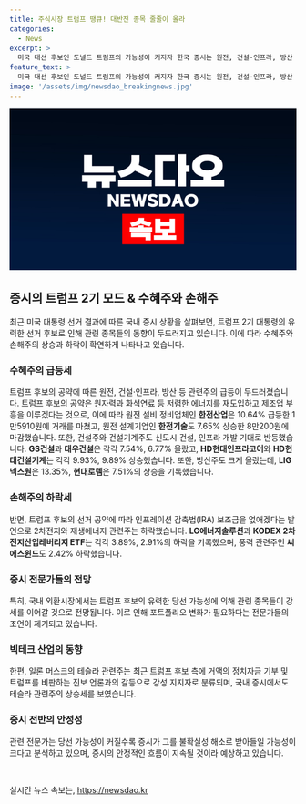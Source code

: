 ```yaml
---
title: 주식시장 트럼프 땡큐! 대반전 종목 줄줄이 올라
categories:
  - News
excerpt: >
  미국 대선 후보인 도널드 트럼프의 가능성이 커지자 한국 증시는 원전, 건설·인프라, 방산 관련주가 급등했다. 이에 따라 한전산업은 10%, 현대로템은 7% 상승했으며, 테슬라와 관련된 ETF도 상승세를 보였다. 반면 2차전지와 재생에너지 관련주는 하락하며 전문가들은 트럼프 후보의 영향을 고려한 포트폴리오 변화를 권고하고 있다. 외국인과 기관의 거래 동향도 언급되었으며, 국내 증시의 안정적인 흐름과 관련 주 종목들의 강세를 강조하며 전망을 전달했다.
feature_text: >
  미국 대선 후보인 도널드 트럼프의 가능성이 커지자 한국 증시는 원전, 건설·인프라, 방산 관련주가 급등했다. 이에 따라 한전산업은 10%, 현대로템은 7% 상승했으며, 테슬라와 관련된 ETF도 상승세를 보였다. 반면 2차전지와 재생에너지 관련주는 하락하며 전문가들은 트럼프 후보의 영향을 고려한 포트폴리오 변화를 권고하고 있다. 외국인과 기관의 거래 동향도 언급되었으며, 국내 증시의 안정적인 흐름과 관련 주 종목들의 강세를 강조하며 전망을 전달했다.
image: '/assets/img/newsdao_breakingnews.jpg'
---
```


<p><img src="/assets/img/newsdao_breakingnews.jpg" alt="bookingtag 속보" /></p>

<h2 data-ke-size="size26">증시의 트럼프 2기 모드 & 수혜주와 손해주</h2>

<p data-ke-size="size16">최근 미국 대통령 선거 결과에 따른 국내 증시 상황을 살펴보면, 트럼프 2기 대통령의 유력한 선거 후보로 인해 관련 종목들의 동향이 두드러지고 있습니다. 이에 따라 수혜주와 손해주의 상승과 하락이 확연하게 나타나고 있습니다.</p>

<h3 data-ke-size="size24">수혜주의 급등세</h3>

<p data-ke-size="size16">트럼프 후보의 공약에 따른 원전, 건설·인프라, 방산 등 관련주의 급등이 두드러졌습니다. 트럼프 후보의 공약은 원자력과 화석연료 등 저렴한 에너지를 재도입하고 제조업 부흥을 이루겠다는 것으로, 이에 따라 원전 설비 정비업체인 <b>한전산업</b>은 10.64% 급등한 1만5910원에 거래를 마쳤고, 원전 설계기업인 <b>한전기술</b>도 7.65% 상승한 8만200원에 마감했습니다. 또한, 건설주와 건설기계주도 신도시 건설, 인프라 개발 기대로 반등했습니다. <b>GS건설</b>과 <b>대우건설</b>은 각각 7.54%, 6.77% 올랐고, <b>HD현대인프라코어</b>와 <b>HD현대건설기계</b>는 각각 9.93%, 9.89% 상승했습니다. 또한, 방산주도 크게 올랐는데, <b>LIG넥스원</b>은 13.35%, <b>현대로템</b>은 7.51%의 상승을 기록했습니다.</p>

<h3 data-ke-size="size24">손해주의 하락세</h3>

<p data-ke-size="size16">반면, 트럼프 후보의 선거 공약에 따라 인프레이션 감축법(IRA) 보조금을 없애겠다는 발언으로 2차전지와 재생에너지 관련주는 하락했습니다. <b>LG에너지솔루션</b>과 <b>KODEX 2차전지산업레버리지 ETF</b>는 각각 3.89%, 2.91%의 하락을 기록했으며, 풍력 관련주인 <b>씨에스윈드</b>도 2.42% 하락했습니다.</p>

<h3 data-ke-size="size24">증시 전문가들의 전망</h3>

<p data-ke-size="size16">특히, 국내 외환시장에서는 트럼프 후보의 유력한 당선 가능성에 의해 관련 종목들이 강세를 이어갈 것으로 전망됩니다. 이로 인해 포트폴리오 변화가 필요하다는 전문가들의 조언이 제기되고 있습니다.</p>

<h3 data-ke-size="size24">빅테크 산업의 동향</h3>

<p data-ke-size="size16">한편, 일론 머스크의 테슬라 관련주는 최근 트럼프 후보 측에 거액의 정치자금 기부 및 트럼프를 비판하는 진보 언론과의 갈등으로 강성 지지자로 분류되며, 국내 증시에서도 테슬라 관련주의 상승세를 보였습니다.</p>

<h3 data-ke-size="size24">증시 전반의 안정성</h3>

<p data-ke-size="size16">관련 전문가는 당선 가능성이 커질수록 증시가 그를 불확실성 해소로 받아들일 가능성이 크다고 분석하고 있으며, 증시의 안정적인 흐름이 지속될 것이라 예상하고 있습니다.</p>

<p data-ke-size="size16">&nbsp;</p>
실시간 뉴스 속보는, <a href="https://newsdao.kr" rel="dofollow">https://newsdao.kr</a>


